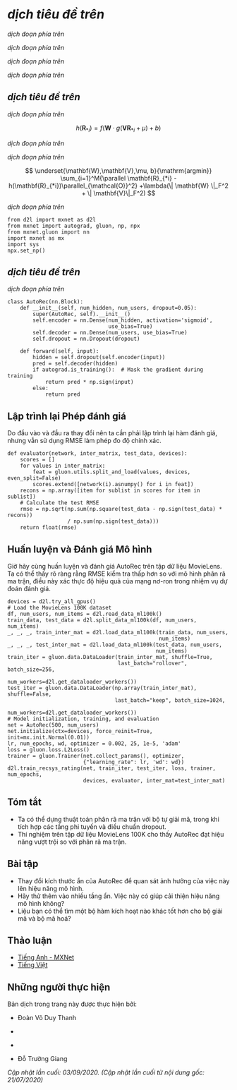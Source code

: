 <!-- ===================== Bắt đầu dịch Phần 1 ===================== -->

<!--
# AutoRec: Rating Prediction with Autoencoders
-->

# *dịch tiêu đề trên*


<!--
Although the matrix factorization model achieves decent performance on the rating prediction task, it is essentially a linear model.
Thus, such models are not capable of capturing complex nonlinear and intricate relationships that may be predictive of users' preferences.
In this section, we introduce a nonlinear neural network collaborative filtering model, AutoRec :cite:`Sedhain.Menon.Sanner.ea.2015`.
It identifies collaborative filtering (CF) with an autoencoder architecture and aims to integrate nonlinear transformations into CF on the basis of explicit feedback.
Neural networks have been proven to be capable of approximating any continuous function, 
making it suitable to address the limitation of matrix factorization and enrich the expressiveness of matrix factorization.
-->

*dịch đoạn phía trên*


<!--
On one hand, AutoRec has the same structure as an autoencoder which consists of an input layer, a hidden layer, and a reconstruction (output) layer.
An autoencoder is a neural network that learns to copy its input to its output in order to code the inputs into the hidden (and usually low-dimensional) representations.
In AutoRec, instead of explicitly embedding users/items into low-dimensional space, 
it uses the column/row of the interaction matrix as the input, then reconstructs the interaction matrix in the output layer.
-->

*dịch đoạn phía trên*


<!--
On the other hand, AutoRec differs from a traditional autoencoder: rather than learning the hidden representations, AutoRec focuses on learning/reconstructing the output layer.
It uses a partially observed interaction matrix as the input, aiming to reconstruct a completed rating matrix.
In the meantime, the missing entries of the input are filled in the output layer via reconstruction for the purpose of recommendation.
-->

*dịch đoạn phía trên*


<!--
There are two variants of AutoRec: user-based and item-based.
For brevity, here we only introduce the item-based AutoRec.
User-based AutoRec can be derived accordingly.
-->

*dịch đoạn phía trên*


<!-- ===================== Kết thúc dịch Phần 1 ===================== -->

<!-- ===================== Bắt đầu dịch Phần 2 ===================== -->

<!--
## Model
-->

## *dịch tiêu đề trên*


<!--
Let $\mathbf{R}_{*i}$ denote the $i^\mathrm{th}$ column of the rating matrix, 
where unknown ratings are set to zeros by default.
The neural architecture is defined as:
-->

*dịch đoạn phía trên*


$$
h(\mathbf{R}_{*i}) = f(\mathbf{W} \cdot g(\mathbf{V} \mathbf{R}_{*i} + \mu) + b)
$$


<!--
where $f(\cdot)$ and $g(\cdot)$ represent activation functions, $\mathbf{W}$ and $\mathbf{V}$ are weight matrices, $\mu$ and $b$ are biases.
Let $h( \cdot )$ denote the whole network of AutoRec.
The output $h(\mathbf{R}_{*i})$ is the reconstruction of the $i^\mathrm{th}$ column of the rating matrix.
-->

*dịch đoạn phía trên*


<!--
The following objective function aims to minimize the reconstruction error:
-->

*dịch đoạn phía trên*


$$
\underset{\mathbf{W},\mathbf{V},\mu, b}{\mathrm{argmin}} \sum_{i=1}^M{\parallel \mathbf{R}_{*i} - h(\mathbf{R}_{*i})\parallel_{\mathcal{O}}^2} +\lambda(\| \mathbf{W} \|_F^2 + \| \mathbf{V}\|_F^2)
$$


<!--
where $\| \cdot \|_{\mathcal{O}}$ means only the contribution of observed ratings are considered, 
that is, only weights that are associated with observed inputs are updated during back-propagation.
-->

*dịch đoạn phía trên*


```{.python .input  n=3}
from d2l import mxnet as d2l
from mxnet import autograd, gluon, np, npx
from mxnet.gluon import nn
import mxnet as mx
import sys
npx.set_np()
```


<!--
## Implementing the Model
-->

## *dịch tiêu đề trên*


<!--
A typical autoencoder consists of an encoder and a decoder.
The encoder projects the input to hidden representations and the decoder maps the hidden layer to the reconstruction layer.
We follow this practice and create the encoder and decoder with dense layers.
The activation of encoder is set to `sigmoid` by default and no activation is applied for decoder.
Dropout is included after the encoding transformation to reduce over-fitting.
The gradients of unobserved inputs are masked out to ensure that only observed ratings contribute to the model learning process.
-->

*dịch đoạn phía trên*


```{.python .input  n=2}
class AutoRec(nn.Block):
    def __init__(self, num_hidden, num_users, dropout=0.05):
        super(AutoRec, self).__init__()
        self.encoder = nn.Dense(num_hidden, activation='sigmoid',
                                use_bias=True)
        self.decoder = nn.Dense(num_users, use_bias=True)
        self.dropout = nn.Dropout(dropout)

    def forward(self, input):
        hidden = self.dropout(self.encoder(input))
        pred = self.decoder(hidden)
        if autograd.is_training():  # Mask the gradient during training
            return pred * np.sign(input)
        else:
            return pred
```

<!-- ===================== Kết thúc dịch Phần 2 ===================== -->

<!-- ===================== Bắt đầu dịch Phần 3 ===================== -->

<!--
## Reimplementing the Evaluator
-->

## Lập trình lại Phép đánh giá


<!--
Since the input and output have been changed, we need to reimplement the evaluation function, while we still use RMSE as the accuracy measure.
-->

Do đầu vào và đầu ra thay đổi nên ta cần phải lập trình lại hàm đánh giá, nhưng vẫn sử dụng RMSE làm phép đo độ chính xác.


```{.python .input  n=3}
def evaluator(network, inter_matrix, test_data, devices):
    scores = []
    for values in inter_matrix:
        feat = gluon.utils.split_and_load(values, devices, even_split=False)
        scores.extend([network(i).asnumpy() for i in feat])
    recons = np.array([item for sublist in scores for item in sublist])
    # Calculate the test RMSE
    rmse = np.sqrt(np.sum(np.square(test_data - np.sign(test_data) * recons))
                   / np.sum(np.sign(test_data)))
    return float(rmse)
```


<!--
## Training and Evaluating the Model
-->

## Huấn luyện và Đánh giá Mô hình


<!--
Now, let us train and evaluate AutoRec on the MovieLens dataset.
We can clearly see that the test RMSE is lower than the matrix factorization model,
confirming the effectiveness of neural networks in the rating prediction task.
-->

Giờ hãy cùng huấn luyện và đánh giá AutoRec trên tập dữ liệu MovieLens.
Ta có thể thấy rõ ràng rằng RMSE kiểm tra thấp hơn so với mô hình phân rã ma trận,
điều này xác thực độ hiệu quả của mạng nơ-ron trong nhiệm vụ dự đoán đánh giá.


```{.python .input  n=4}
devices = d2l.try_all_gpus()
# Load the MovieLens 100K dataset
df, num_users, num_items = d2l.read_data_ml100k()
train_data, test_data = d2l.split_data_ml100k(df, num_users, num_items)
_, _, _, train_inter_mat = d2l.load_data_ml100k(train_data, num_users,
                                                num_items)
_, _, _, test_inter_mat = d2l.load_data_ml100k(test_data, num_users,
                                               num_items)
train_iter = gluon.data.DataLoader(train_inter_mat, shuffle=True,
                                   last_batch="rollover", batch_size=256,
                                   num_workers=d2l.get_dataloader_workers())
test_iter = gluon.data.DataLoader(np.array(train_inter_mat), shuffle=False,
                                  last_batch="keep", batch_size=1024,
                                  num_workers=d2l.get_dataloader_workers())
# Model initialization, training, and evaluation
net = AutoRec(500, num_users)
net.initialize(ctx=devices, force_reinit=True, init=mx.init.Normal(0.01))
lr, num_epochs, wd, optimizer = 0.002, 25, 1e-5, 'adam'
loss = gluon.loss.L2Loss()
trainer = gluon.Trainer(net.collect_params(), optimizer,
                        {"learning_rate": lr, 'wd': wd})
d2l.train_recsys_rating(net, train_iter, test_iter, loss, trainer, num_epochs,
                        devices, evaluator, inter_mat=test_inter_mat)
```


## Tóm tắt

<!--
* We can frame the matrix factorization algorithm with autoencoders, while integrating non-linear layers and dropout regularization. 
* Experiments on the MovieLens 100K dataset show that AutoRec achieves superior performance than matrix factorization.
-->

* Ta có thể dựng thuật toán phân rã ma trận với bộ tự giải mã, trong khi tích hợp các tầng phi tuyến và điều chuẩn dropout.
* Thí nghiệm trên tập dữ liệu MovieLens 100K cho thấy AutoRec đạt hiệu năng vượt trội so với phân rã ma trận.


## Bài tập

<!--
* Vary the hidden dimension of AutoRec to see its impact on the model performance.
* Try to add more hidden layers. Is it helpful to improve the model performance?
* Can you find a better combination of decoder and encoder activation functions?
-->

* Thay đổi kích thước ẩn của AutoRec để quan sát ảnh hưởng của việc này lên hiệu năng mô hình.
* Hãy thử thêm vào nhiều tầng ẩn. Việc này có giúp cải thiện hiệu năng mô hình không?
* Liệu bạn có thể tìm một bộ hàm kích hoạt nào khác tốt hơn cho bộ giải mã và bộ mã hoá?


<!-- ===================== Kết thúc dịch Phần 3 ===================== -->


## Thảo luận
* [Tiếng Anh - MXNet](https://discuss.d2l.ai/t/401)
* [Tiếng Việt](https://forum.machinelearningcoban.com/c/d2l)


## Những người thực hiện
Bản dịch trong trang này được thực hiện bởi:
<!--
Tác giả của mỗi Pull Request điền tên mình và tên những người review mà bạn thấy
hữu ích vào từng phần tương ứng. Mỗi dòng một tên, bắt đầu bằng dấu `*`.

Tên đầy đủ của các reviewer có thể được tìm thấy tại https://github.com/aivivn/d2l-vn/blob/master/docs/contributors_info.md
-->

* Đoàn Võ Duy Thanh
<!-- Phần 1 -->
* 

<!-- Phần 2 -->
* 

<!-- Phần 3 -->
* Đỗ Trường Giang

*Cập nhật lần cuối: 03/09/2020. (Cập nhật lần cuối từ nội dung gốc: 21/07/2020)*

